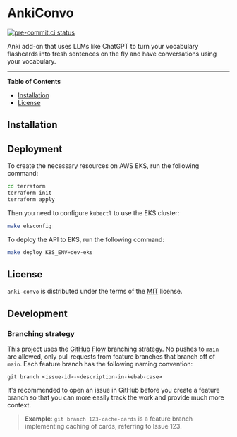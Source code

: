 # AnkiConvo
[![pre-commit.ci status](https://results.pre-commit.ci/badge/github/mathijsvdv/anki-convo/main.svg)](https://results.pre-commit.ci/latest/github/mathijsvdv/anki-convo/main)

Anki add-on that uses LLMs like ChatGPT to turn your vocabulary flashcards into fresh sentences on the fly and have conversations using your vocabulary.

-----

**Table of Contents**

- [Installation](#installation)
- [License](#license)

## Installation

## Deployment
To create the necessary resources on AWS EKS, run the following command:
```bash
cd terraform
terraform init
terraform apply
```

Then you need to configure `kubectl` to use the EKS cluster:
```bash
make eksconfig
```

To deploy the API to EKS, run the following command:
```bash
make deploy K8S_ENV=dev-eks
```

## License
`anki-convo` is distributed under the terms of the [MIT](https://spdx.org/licenses/MIT.html) license.

## Development
### Branching strategy
This project uses the [GitHub Flow](https://githubflow.github.io/]) branching strategy. No pushes to `main` are allowed, only pull requests from feature branches that branch off of `main`. Each feature branch has the following naming convention:
```
git branch <issue-id>-<description-in-kebab-case>
```
It's recommended to open an issue in GitHub before you create a feature branch so that you can more easily track the work and provide much more context.

> **Example**: `git branch 123-cache-cards` is a feature branch implementing caching of cards, referring to Issue 123.
